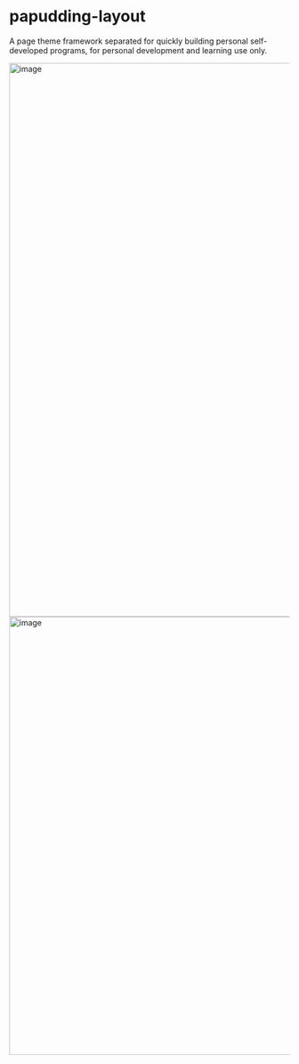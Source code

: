 # papudding-layout

A page theme framework separated for quickly building personal self-developed programs, for personal development and learning use only.

<img width="996" alt="image" src="https://github.com/user-attachments/assets/7038f88d-24d7-4b31-8106-d8d1027f8332" />
<img width="788" alt="image" src="https://github.com/user-attachments/assets/a30bd700-9794-46dc-9586-2cfb294aca16" />
